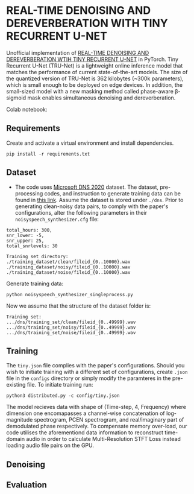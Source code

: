 # REAL-TIME DENOISING AND DEREVERBERATION WITH TINY RECURRENT U-NET

Unofficial implementation of [REAL-TIME DENOISING AND DEREVERBERATION WTIH TINY RECURRENT U-NET](https://arxiv.org/pdf/2102.03207.pdf) in PyTorch. Tiny Recurrent U-Net (TRU-Net) is a lightweight online inference model that matches the performance of current state-of-the-art models. The size of the quantized version of TRU-Net is 362 kilobytes (~300k parameters), which is small enough to be deployed on edge devices. In addition, the small-sized model with a new masking method called phase-aware β-sigmoid mask enables simultaneous denoising and dereverberation.

Colab notebook:

## Requirements

Create and activate a virtual environment and install dependencies.

```
pip install -r requirements.txt
```

## Dataset

- The code uses [Microsoft DNS 2020](https://arxiv.org/ftp/arxiv/papers/2005/2005.13981.pdf) dataset. The dataset, pre-processing codes, and instruction to generate training data can be found in [this link](https://github.com/microsoft/DNS-Challenge/tree/interspeech2020/master). Assume the dataset is stored under ```./dns```. Prior to generating clean-noisy data pairs, to comply with the paper's configurations, alter the following parameters in their ```noisyspeech_synthesizer.cfg``` file: 
```
total_hours: 300, 
snr_lower: -5, 
snr_upper: 25, 
total_snrlevels: 30
```


```
Training set directory: 
./training_dataset/clean/fileid_{0..10000}.wav
./training_dataset/noisy/fileid_{0..10000}.wav
./training_dataset/noise/fileid_{0..10000}.wav
```

Generate training data: 
```
python noisyspeech_synthesizer_singleprocess.py
```

Now we assume that the structure of the dataset folder is:
```
Training set: 
.../dns/training_set/clean/fileid_{0..49999}.wav
.../dns/training_set/noisy/fileid_{0..49999}.wav
.../dns/training_set/noise/fileid_{0..49999}.wav
```

## Training

The ```tiny.json``` file complies with the paper's configurations. Should you wish to initiate training with a different set of configurations, create ```.json``` file in the ```configs``` directory or simply modify the paramteres in the pre-existing file. To initiate training run:

```
python3 distributed.py -c config/tiny.json
```

The model recieves data with shape of (Time-step, 4, Frequency) where dimension one encomapasses a channel-wise concatenation of log-magnitude spectrogram, PCEN spectrogram, and real/imaginary part of demodulated phase respectively. To compensate memory over-load, our code utilises the aforementiond data information to reconstruct time-domain audio in order to calculate Multi-Resolution STFT Loss instead loading audio file pairs on the GPU.


## Denoising


## Evaluation


## 

